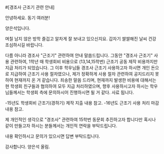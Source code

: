 ﻿#[경조사 근조기 관련 안내]

안녕하세요. 동기 여러분!

양은석입니다.

며칠 남지 않은 방학 즐겁고 알차게 잘 보내고 있으신지요.
갑자기 쌀쌀해진 날씨 건강 조심하시길 바랍니다.

다름 아니라 경조사 "근조기" 관련하여 안내 말씀드립니다.
그동안 "경조사 근조기" 사용 관련하여, 1학년 때 학생회비 비용으로 (13,14,15학번) 근조기 공동 제작 비용까지만 지급 처리가 되었습니다.
그 이후 학우님들 경조사 근조기 사용하고자 하시면 개인 돈으로 지급하여 근조기 사용 절차였으나, 제가 정확하게 사용 절차 관련하여 공지드리지 못하여 현재까지 온 거 같습니다.
죄송한 말씀 드리며, 현재까지 발생한 비용에 대해서는 현 학생회 친구들과 협의하여 모두 지급 처리하였으며, 향후 사용하시고자 하시는 학우님들께서는 학생회 측에 문의하시어 진행하시면 될 거 같다. 사료 됩니다.

-15년도 학생회비 근조기(경하기) 제작 지출 내용 참고.
-16년도 근조기 사용 처리 마감 내용 참고.

제 개인적인 생각으로 "경조사" 관련하여 15학번 동문회 추진하고자 합니다만 혹시나 같이 만들고자 하시는 분들께서는 개인적 연락을 부탁드립니다.

내용 확인하시고 문의가 있으시면 답변 부탁드립니다.

감사합니다.
양은석 올림.